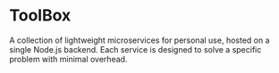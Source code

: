 # ToolBox

A collection of lightweight microservices for personal use, hosted on a single Node.js backend. Each service is designed to solve a specific problem with minimal overhead.

